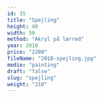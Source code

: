 ```yaml
---
id: 15
title: "Spejling"
height: 40
width: 50
method: "Akryl på lærred"
year: 2018
price: "2200"
fileName: "2018-spejling.jpg"
medie: "painting"
draft: "false"
slug: "spejling"
weight: "310"
---
```

